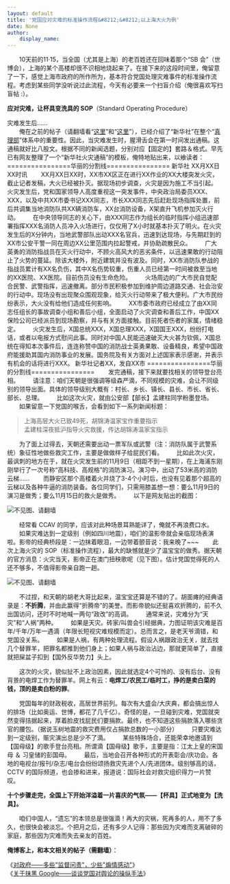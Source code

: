 ```yaml
---
layout: default
title: '党国应对灾难的标准操作流程&#8212;&#8212;以上海大火为例'
date: None
author:
    display_name: 
---
```


　　10天前的11·15，当全国（尤其是上海）的老百姓还在回味着那个“SB 会”（世博会），上海的某个高楼却很不识相地烧起来了。在接下来的这段时间里，俺留意了一下，感觉上海市政府的所作所为，基本符合党国处理灾难事件的标准操作流程。考虑到某些同学没听说过此流程，今天有必要来一个扫盲介绍（俺很喜欢写扫盲帖 :）。  

**应对灾难，让杯具变洗具的 SOP**（Standard Operating Procedure）

灾难发生后......  
　　俺在之前的帖子（请翻墙看“[这里](https://program-think.blogspot.com/2010/03/party-control-news-media.html)”和“[这里](https://program-think.blogspot.com/2009/07/party-pk-internet.html)”），已经介绍了“新华社”在整个“[真理部](https://zh.wikipedia.org/zh-cn/%E4%B8%AD%E5%85%B1%E4%B8%AD%E5%A4%AE%E5%AE%A3%E4%BC%A0%E9%83%A8)”体系中的重要性。因此，当灾难发生时，腥滑舌会在第一时间发出通稿。这通稿就好比八股文。根据不同的新闻选题，分别对应【固定的】套路＆格式。早先已有网友整理了一个“新华社火灾通稿”的模板，俺特地贴出来，以飨读者： ================华丽的分割线================ 新华社 XX月XX日XX时讯 　　XX月XX日XX时，XX市XX区正在进行XX作业的XX大楼突发火灾，截止记者发稿，大火已经被扑灭。据现场初步调查，火灾是因为施工不当引起。 火灾发生后，党和国家领导人高度重视这一突发事件，中央政治局委员XXX、XXX，以及中共XX市委书记XXX同志，市长XXX同志先后赶赴现场指挥处置，前后共调集当地消防队共XX辆消防车，XX台消防设备，X架直升飞机参加灭火行动。 　　在中央领导同志的关心下，由XXX同志作为组长的临时指挥小组迅速部署指挥XXX名消防人员冲入火场进行，仅仅用了X小时就基本扑灭了明火。在火灾发生后的X分钟内，当地武警部队出动XXX名官兵，迅速到达现场，与先期赶到的XX市公安干警一同在周边XX公里范围内拉起警戒，并协助疏散民众。 　　广大英勇的消防指战员在灭火行动中，不顾火高风大的恶劣条件，以迅速果敢的行动阻止了火势的蔓延。除该大楼外，附近建筑并没有波及。同时，XX市消防队参战的指战员累计有XX名负伤，其中X名伤势较重，伤重人员已经第一时间被救至当地的XX医院、XX医院。目前伤员没有生命危险。 　　火场周边的广大市民自觉配合民警、武警指挥，迅速撤离。部分市民积极参加到维护周边道路交通、社会治安的行动中。现场没有出现聚众围观现象，给灭火行动带来了极大便利。广大市民纷纷表示，大火没有给他们造成任何影响。 　　XX市委市政府已经成立了由XX同志任组长的事故调查小组和善后小组，全面启动了火灾调查和善后工作，中国XX保险公司已经派员到现场勘察，并与有关方面接触。目前死者伤者的家属，情绪稳定。 　　火灾发生后，X国总统XXX，X国总理XXX，X国国王XXX，纷纷打电话，或者以电报方式慰问此事。同时对中国人民能迅速破灭大火甚为钦佩，X国总统在得知本次事件后，连连称赞中国的消防战士英勇果敢、设备精良，希望中国政府能援助其国内消防事业的发展。国务院及有关方面对上述国家表示感谢，并表示有机会的话将进行XXX。 新华社记者XX，发自XX市 ================华丽的分割线================ 　　发完通稿，接下来就要找相关的领导登台亮相。 　　请注意：咱们天朝是很强调等级森严滴，不同规模的灾难，会让不同级别的领导出面。具体的领导级别大概有：村长、乡长、镇长、县长、市长、省长、部长、总理。 　　比如这次火灾，就由公安部【部长】孟建柱同学粉墨登场。 　　如果留意一下党国的喉舌，会看到如下一系列新闻标题：

> 上海高层大火已致49死，胡锦涛温家宝作重要指示  
> 孟建柱深夜抵沪指导火灾救援，传达胡锦涛温家宝指示

  
　　为了面上过得去，天朝还需要出动一票军队或武警（注：消防队属于武警系统）象征性地做些救灾工作，主要是做做样子给屁民们看。 　　比如此次火灾，最讽刺的地方在于，就在火灾发生前的11月9日（相距不到一星期），在上海浦东刚刚举行了一次号称“高科技、高规格”的消防演习。演习中，出动了53米高的消防云梯...... 　　而静安区那个高楼着火并烧了3-4个小时后，也没有见着那个超高的云梯以及各种牛逼的消防装备。各位同学们，只需用膝盖想一想：要么11月9日的演习是做秀；要么11月15日的救火是做秀。 　　以下是网友贴出的截图：

![不见图、请翻墙](https://lh4.googleusercontent.com/12mLdJC3bL_LHba26fBiBlmqo9F7R2a0tkQjhDt-AVlQP8cXHbLiQDqsyXULFMLRrzY2zOWms8I9XnbplyBUIholdgJ9ZuQWTbbcE-cNExu0OwvYomRgyJspUkvUmlTYCFcAgJK2)

  
　　经常看 CCAV 的同学，应该对此种场景耳熟能详了，俺就不再浪费口水。  
　　如果灾难达到一定级别（例如四川地震），咱们的温影帝就会亲临现场表演啦。影帝的经典桥段是：一边抹着眼泪，一边带着颤音说：我来晚了~~~ 　　此次上海火灾的 SOP（标准操作流程），最大的缺憾就是少了温宝宝的做秀。据天朝的官方消息：火灾当天，影帝正在澳门扭秧歌呢（见下图）。估计党国觉得死的人还不够多，不值得影帝亲自跑一趟。

![不见图、请翻墙](https://lh4.googleusercontent.com/usHJifVNL7lHiRH3xz7mgUVeR4Y-7whY9RcblNaokEw344S2jYGFa88cqQSTdnbqLsu3bCcu3oEMynFzocmGrtmfBoZtAb4a1AkwjEaLp2tluo6keQ4-D362P4tzINoURkeU-uh8)

  
　　不过捏，和天朝的胡老大哥比起来，温宝宝还算是不错的了。胡面瘫的经典语录是：**不折腾**，并由此赢得“折腾帝”的美誉。而影帝貌似还挺喜欢折腾的，前不久出国访问，还时不时地喊一两句“政改”的高调。 　　通常来说，灾难分为“天灾”和“人祸”两种。 　　如果是天灾。砖家/叫兽会引经据典，力图证明该灾难是百年/千年/万年一遇滴（年限长短视灾难规模而定）。总而言之，是老天爷滴错，和党国没关系。 　　如果是人祸，有两种处理流程。假设人祸跟政治无关，就去找几个替罪羊，把罪名都推到他们身上；如果人祸与政治沾边，那就更简单了，直接就把屎盆子扣到【国外反华势力】头上。

　　这次的火灾，貌似扯不上政治因素，因此就选定4个可怜的、没有后台、没有背景的电焊工作为替罪羊。网上有云：**电焊工/农民工/临时工，挣的是卖白菜的钱，顶的是卖白粉的罪**。

　　党国每年的财政税收，高居世界前列。每次有大盛会/大庆典，都会搞出惊人的排场（比如奥运、世博，都花了几千亿）。奇怪的是，一旦碰到灾难，党国就突然变得拮据起来，厚着脸皮找屁民们要捐款。最终，也不知道这些捐款落入哪些贪官的腰包。（据说玉树地震的救灾费用仅占捐款总数的一小部分） 　　只要灾难达到一定级别，赈灾演出总是少不了滴。 　　某些特殊场合，还能荣幸地邀请到【国母级】的歌手登台亮相。所谓滴【国母级】歌手，主要是指：江太上皇的宋国母 ＆ 习皇储的彭国母。 　　最后，当地会召开各种形式的开表彰会/庆功会。各地的电视台/报刊/杂志/电台会纷纷颂扬救灾先进个人/先进团体。级别够高的话，CCTV 的国际频道，也会掺和进来，报道说：国际社会对救灾组织得力一片赞叹。

**十个步骤走完，全国上下开始洋溢着一片喜庆的气氛——【杯具】正式地变为【洗具】。**

　　咱们中国人，“遗忘”的本领总是很强滴！再大的灾祸，死再多的人，用不了多久，也很快会被淡忘。个把月之后，还有多少人记得：那些因为灾难而支离破碎的家庭，那些因为灾难而失去亲友的百姓。

**俺博客上，和本文相关的帖子（需翻墙）**：

  
《[对政府——多些"监督问责"，少些"煽情感动"](https://program-think.blogspot.com/2013/04/more-supervision-less-thankfulness.html)》  
《[关于抹黑 Google——谈谈党国对舆论的操纵手法](https://program-think.blogspot.com/2010/03/party-control-news-media.html)》

